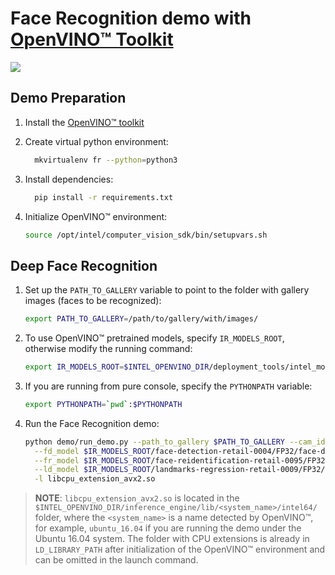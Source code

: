 # Face Recognition demo with [OpenVINO™ Toolkit](https://software.intel.com/en-us/openvino-toolkit)

![](./demo.png)

## Demo Preparation

1. Install the [OpenVINO™ toolkit](https://software.intel.com/en-us/articles/OpenVINO-Install-Linux)

2. Create virtual python environment:
    ```bash
      mkvirtualenv fr --python=python3
    ```
3. Install dependencies:
    ```bash
      pip install -r requirements.txt
    ```
4. Initialize OpenVINO™ environment:
    ```bash
    source /opt/intel/computer_vision_sdk/bin/setupvars.sh
    ```

## Deep Face Recognition

1. Set up the `PATH_TO_GALLERY` variable to point to the folder with gallery images (faces to be recognized):
    ```bash
    export PATH_TO_GALLERY=/path/to/gallery/with/images/
    ```
2. To use OpenVINO™ pretrained models, specify `IR_MODELS_ROOT`, otherwise modify the running command:
    ```bash
    export IR_MODELS_ROOT=$INTEL_OPENVINO_DIR/deployment_tools/intel_models/
    ```
3. If you are running from pure console, specify the `PYTHONPATH` variable:
    ```bash
    export PYTHONPATH=`pwd`:$PYTHONPATH
    ```
4. Run the Face Recognition demo:
    ```bash
    python demo/run_demo.py --path_to_gallery $PATH_TO_GALLERY --cam_id 0 \
      --fd_model $IR_MODELS_ROOT/face-detection-retail-0004/FP32/face-detection-retail-0004.xml \
      --fr_model $IR_MODELS_ROOT/face-reidentification-retail-0095/FP32/face-reidentification-retail-0095.xml  \
      --ld_model $IR_MODELS_ROOT/landmarks-regression-retail-0009/FP32/landmarks-regression-retail-0009.xml \
      -l libcpu_extension_avx2.so
    ```
> **NOTE**: `libcpu_extension_avx2.so` is located in the `$INTEL_OPENVINO_DIR/inference_engine/lib/<system_name>/intel64/` folder, where the `<system_name>` is a name detected by OpenVINO™, for example, `ubuntu_16.04` if you are running the demo under the Ubuntu 16.04 system. The folder with CPU extensions is already in `LD_LIBRARY_PATH` after initialization of the OpenVINO™ environment and can be omitted in the launch command.
